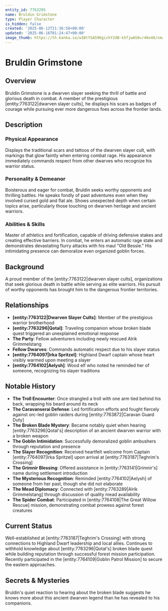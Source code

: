 ```yaml
---
entity_id: 7763295
name: Bruldin Grimstone
type: Player Character
is_hidden: false
created: '2025-06-12T21:36:58+00:00'
updated: '2025-06-16T01:24:47+00:00'
image_thumb: https://th.kanka.io/w1BtYSA59KgichY2dB-k5fjwAS0=/40x40/smart/src/campaigns/322885/9f0da608-732b-43b9-bdb5-335992506216.png
---
```


# Bruldin Grimstone

## Overview

Bruldin Grimstone is a dwarven slayer seeking the thrill of battle and glorious death in combat. A member of the prestigious [entity:7763122|dwarven slayer cults], he displays his scars as badges of courage while pursuing ever more dangerous foes across the frontier lands.

## Description

### Physical Appearance

Displays the traditional scars and tattoos of the dwarven slayer cult, with markings that glow faintly when entering combat rage. His appearance immediately commands respect from other dwarves who recognize his warrior status.

### Personality & Demeanor

Boisterous and eager for combat, Bruldin seeks worthy opponents and thrilling battles. He speaks fondly of past adventures even when they involved cursed gold and flat ale. Shows unexpected depth when certain topics arise, particularly those touching on dwarven heritage and ancient warriors.

### Abilities & Skills

Master of athletics and fortification, capable of driving defensive stakes and creating effective barriers. In combat, he enters an automatic rage state and demonstrates devastating flurry attacks with his maul "Old Bessie." His intimidating presence can demoralize even organized goblin forces.

## Background

A proud member of the [entity:7763122|dwarven slayer cults], organizations that seek glorious death in battle while serving as elite warriors. His pursuit of worthy opponents has brought him to the dangerous frontier territories.

## Relationships

- **[entity:7763122|Dwarven Slayer Cults]**: Member of the prestigious warrior brotherhood
- **[entity:7763296|Qotal]**: Traveling companion whose broken blade quest triggered an unexplained emotional response
- **The Party**: Fellow adventurers including newly rescued Alrik Grimmelstang
- **Fellow Dwarves**: Commands automatic respect due to his slayer status
- **[entity:7764097|Irka Spritzel]**: Highland Dwarf captain whose heart visibly warmed upon meeting a slayer
- **[entity:7764102|Aelysh]**: Wood elf who noted he reminded her of someone, recognizing his slayer traditions

## Notable History

- **The Troll Encounter**: Once strangled a troll with one arm tied behind his back, wrapping his beard around its neck
- **The Caravanserai Defense**: Led fortification efforts and fought fiercely against orc-led goblin raiders during [entity:7763872|Caravan Guard Duty]
- **The Broken Blade Mystery**: Became notably quiet when hearing [entity:7763296|Qotal's] description of an ancient dwarven warrior with a broken weapon
- **The Goblin Intimidation**: Successfully demoralized goblin ambushers through reputation and presence
- **The Slayer Recognition**: Received heartfelt welcome from Captain [entity:7764097|Irka Spritzel] upon arrival at [entity:7763187|Teghrim's Crossing]
- **The Grimnir Blessing**: Offered assistance in [entity:7763141|Grimnir's] name during settlement introduction
- **The Mysterious Recognition**: Reminded [entity:7764102|Aelysh] of someone from her past, though she did not elaborate
- **The Mead Diplomacy**: Connected with [entity:7763289|Alrik Grimmelstang] through discussion of quality mead availability
- **The Spider Combat**: Participated in [entity:7764108|The Great Willow Rescue] mission, demonstrating combat prowess against forest creatures

## Current Status

Well-established at [entity:7763187|Teghrim's Crossing] with strong connections to Highland Dwarf leadership and local allies. Continues to withhold knowledge about [entity:7763296|Qotal's] broken blade quest while building reputation through successful forest mission participation. Recently participated in the [entity:7764109|Goblin Patrol Mission] to secure the eastern approaches.

## Secrets & Mysteries

Bruldin's quiet reaction to hearing about the broken blade suggests he knows more about this ancient dwarven legend than he has revealed to his companions.